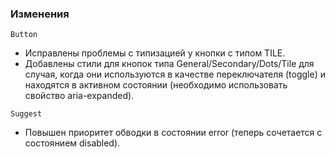 ### Изменения

`Button`

- Исправлены проблемы с типизацией у кнопки с типом TILE.
- Добавлены стили для кнопок типа General/Secondary/Dots/Tile для случая, когда они используются в качестве переключателя (toggle) и находятся в активном состоянии (необходимо использовать свойство aria-expanded).

`Suggest`

- Повышен приоритет обводки в состоянии error (теперь сочетается с состоянием disabled).
